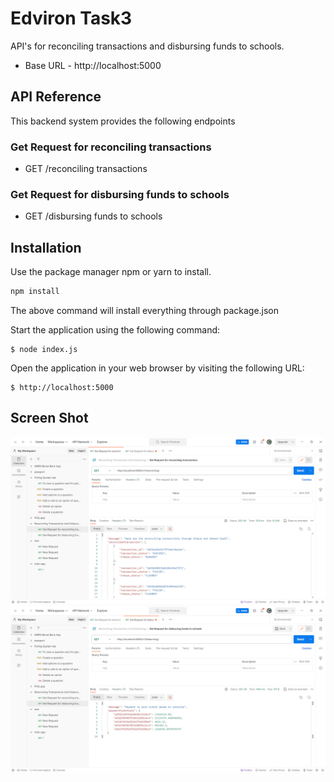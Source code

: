 # Edviron Task3
API's for reconciling transactions and disbursing funds to schools.
- Base URL - http://localhost:5000

## API Reference
This backend system provides the following endpoints

### Get Request for reconciling transactions
* GET /reconciling transactions
### Get Request for disbursing funds to schools
* GET /disbursing funds to schools


## Installation

Use the package manager npm or yarn to install.

```bash
npm install
```
The above command will install everything through package.json


Start the application using the following command:
```
$ node index.js
```

Open the application in your web browser by visiting the following URL:
```
$ http://localhost:5000
```
## Screen Shot


![Alt text](image.png)
![Alt text](image-1.png)

